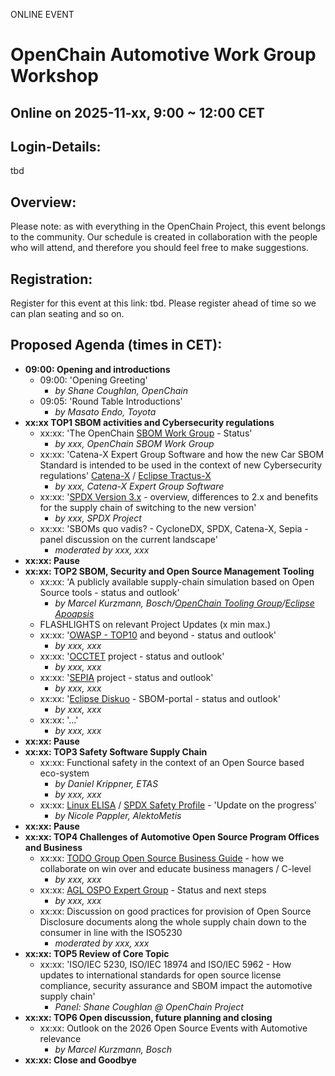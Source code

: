 ONLINE EVENT

# OpenChain Automotive Work Group Workshop

## Online on 2025-11-xx, 9:00 ~ 12:00 CET

## Login-Details:

tbd

## Overview:

Please note: as with everything in the OpenChain Project, this event belongs to the community. Our schedule is created in collaboration with the people who will attend, and therefore you should feel free to make suggestions.


## Registration:

Register for this event at this link: tbd. Please register ahead of time so we can plan seating and so on.

## Proposed Agenda (times in CET):

- **09:00: Opening and introductions**
	- 09:00: 'Opening Greeting' 
		- *by Shane Coughlan, OpenChain* 
	- 09:05: 'Round Table Introductions'
		- *by Masato Endo, Toyota*
- **xx:xx TOP1 SBOM activities and Cybersecurity regulations**
	- xx:xx: 'The OpenChain [SBOM Work Group](https://lists.openchainproject.org/g/sbom) - Status'
 		- *by xxx, OpenChain SBOM Work Group*
   	- xx:xx: 'Catena-X Expert Group Software and how the new Car SBOM Standard is intended to be used in the context of new Cybersecurity regulations' [Catena-X](https://catena-x.net/) / [Eclipse Tractus-X](https://eclipse-tractusx.github.io/)
   		- *by xxx, Catena-X Expert Group Software*
   	 - xx:xx: '[SPDX Version 3.x](https://github.com/spdx/spdx-3-model) - overview, differences to 2.x and benefits for the supply chain of switching to the new version'
   	 	- *by xxx, SPDX Project*
  - xx:xx: 'SBOMs quo vadis? - CycloneDX, SPDX, Catena-X, Sepia - panel discussion on the current landscape'
  	- *moderated by  xxx, xxx*
- **xx:xx: Pause**
- **xx:xx: TOP2 SBOM, Security and Open Source Management Tooling**
  - xx:xx: 'A publicly available supply-chain simulation based on Open Source tools - status and outlook'
  	- *by Marcel Kurzmann, Bosch/[OpenChain Tooling Group](https://oss-compliance-tooling.org/)/[Eclipse Apoapsis](https://eclipse-apoapsis.github.io/guidance/)*
  - FLASHLIGHTS on relevant Project Updates (x min max.)
  - xx:xx: '[OWASP - TOP10](https://owasp.org/www-project-top-ten/) and beyond - status and outlook'
    - *by xxx, xxx*
  - xx:xx: '[OCCTET](https://occtet.eu/) project - status and outlook'
  	- *by xxx, xxx*
  - xx:xx: '[SEPIA](https://github.com/OpenChain-Project/SBOM-sg-SEPIA/tree/main) project - status and outlook'
  	- *by xxx, xxx*
  - xx:xx: '[Eclipse Diskuo](https://projects.eclipse.org/proposals/eclipse-disuko) - SBOM-portal - status and outlook'
  	- *by xxx, xxx*
  - xx:xx: '...'
    - *by xxx, xxx*
- **xx:xx: Pause**
- **xx:xx: TOP3 Safety Software Supply Chain**
  - xx:xx: Functional safety in the context of an Open Source based eco-system
  	- *by Daniel Krippner, ETAS*
   	- *by xxx, xxx*
  - xx:xx: [Linux ELISA](https://elisa.tech/) / [SPDX Safety Profile](https://bit.ly/4eXJz21) - 'Update on the progress'
  	- *by Nicole Pappler, AlektoMetis*
- **xx:xx: Pause**
- **xx:xx: TOP4 Challenges of Automotive Open Source Program Offices and Business**
  - xx:xx: [TODO Group Open Source Business Guide](https://github.com/boschglobal/ospology/tree/opensource_business_guide) - how we collaborate on win over and educate business managers / C-level
  	- *by xxx, xxx*
  - xx:xx: [AGL OSPO Expert Group](https://lf-automotivelinux.atlassian.net/wiki/spaces/OSPO/overview) - Status and next steps
  	- *by xxx, xxx*
  - xx:xx: Discussion on good practices for provision of Open Source Disclosure documents along the whole supply chain down to the consumer in line with the ISO5230
  	- *moderated by  xxx, xxx*  
- **xx:xx: TOP5 Review of Core Topic**
  - xx:xx: 'ISO/IEC 5230, ISO/IEC 18974 and ISO/IEC 5962 - How updates to international standards for open source license compliance, security assurance and SBOM impact the automotive supply chain'
  	- *Panel: Shane Coughlan @ OpenChain Project*
- **xx:xx: TOP6 Open discussion, future planning and closing**
  - xx:xx: Outlook on the 2026 Open Source Events with Automotive relevance
  	- *by Marcel Kurzmann, Bosch*
- **xx:xx: Close and Goodbye**
